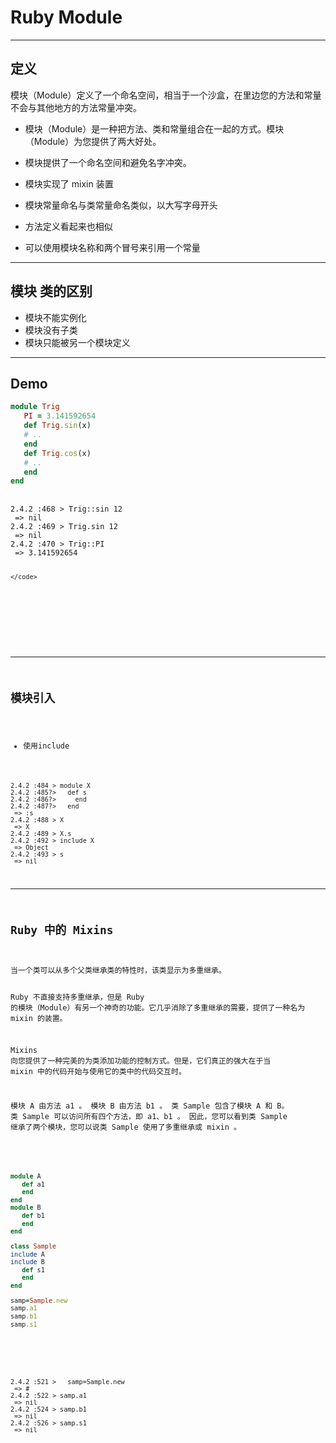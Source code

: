 # Ruby Module

---
## 定义

<aside class="notes">
  
模块（Module）定义了一个命名空间，相当于一个沙盒，在里边您的方法和常量不会与其他地方的方法常量冲突。

</aside>

- 模块（Module）是一种把方法、类和常量组合在一起的方式。模块（Module）为您提供了两大好处。
 - 模块提供了一个命名空间和避免名字冲突。
 - 模块实现了 mixin 装置

- 模块常量命名与类常量命名类似，以大写字母开头
- 方法定义看起来也相似
- 可以使用模块名称和两个冒号来引用一个常量
---

## 模块 类的区别

- 模块不能实例化
- 模块没有子类
- 模块只能被另一个模块定义

---
## Demo

```ruby
module Trig
   PI = 3.141592654
   def Trig.sin(x)
   # ..
   end
   def Trig.cos(x)
   # ..
   end
end
```
<div class="fragment fade-in-then-out">
  <pre>
    <code class="hljs" data-trim data-line-numbers="4,8-11">
2.4.2 :468 > Trig::sin 12
 => nil 
2.4.2 :469 > Trig.sin 12
 => nil 
2.4.2 :470 > Trig::PI
 => 3.141592654 

    </code>
  </pre>

</div>


---

## 模块引入
- 使用include

```bin
2.4.2 :484 > module X
2.4.2 :485?>   def s
2.4.2 :486?>     end
2.4.2 :487?>   end
 => :s 
2.4.2 :488 > X
 => X 
2.4.2 :489 > X.s
2.4.2 :492 > include X
 => Object 
2.4.2 :493 > s
 => nil 

```

---

## Ruby 中的 Mixins

<aside class="notes">
当一个类可以从多个父类继承类的特性时，该类显示为多重继承。

Ruby 不直接支持多重继承，但是 Ruby 的模块（Module）有另一个神奇的功能。它几乎消除了多重继承的需要，提供了一种名为 mixin 的装置。

Mixins 向您提供了一种完美的为类添加功能的控制方式。但是，它们真正的强大在于当 mixin 中的代码开始与使用它的类中的代码交互时。

模块 A 由方法 a1 。
模块 B 由方法 b1 。
类 Sample 包含了模块 A 和 B。
类 Sample 可以访问所有四个方法，即 a1、b1 。
    因此，您可以看到类 Sample 继承了两个模块，您可以说类 Sample 使用了多重继承或 mixin 。

</aside>

```ruby
module A
   def a1
   end
end
module B
   def b1
   end
end

class Sample
include A
include B
   def s1
   end
end

samp=Sample.new
samp.a1
samp.b1
samp.s1
```

<div class="fragment fade-in-then-out">
  <pre>
    <code class="hljs" data-trim data-line-numbers="4,8-11">
2.4.2 :521 >   samp=Sample.new
 => #<Sample:0x0000000000edc448> 
2.4.2 :522 > samp.a1
 => nil 
2.4.2 :524 > samp.b1
 => nil 
2.4.2 :526 > samp.s1
 => nil 
    </code>
  </pre>

</div>

